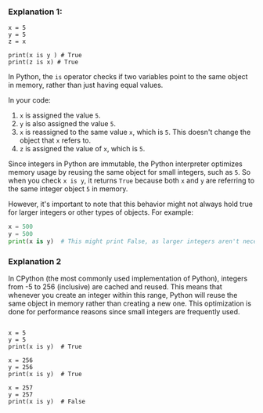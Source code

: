 

### Explanation 1:

```
x = 5 
y = 5
z = x 

print(x is y ) # True
print(z is x) # True

 ```



In Python, the `is` operator checks if two variables point to the same object in memory, rather than just having equal values. 

In your code:

1. `x` is assigned the value `5`.
2. `y` is also assigned the value `5`.
3. `x` is reassigned to the same value `x`, which is `5`. This doesn't change the object that `x` refers to.
4. `z` is assigned the value of `x`, which is `5`.

Since integers in Python are immutable, the Python interpreter optimizes memory usage by reusing the same object for small integers, such as `5`. So when you check `x is y`, it returns `True` because both `x` and `y` are referring to the same integer object `5` in memory.

However, it's important to note that this behavior might not always hold true for larger integers or other types of objects. For example:

```python
x = 500
y = 500
print(x is y)  # This might print False, as larger integers aren't necessarily cached in the same way. 

```

### Explanation 2 

In CPython (the most commonly used implementation of Python), integers from -5 to 256 (inclusive) are cached and reused. This means that whenever you create an integer within this range, Python will reuse the same object in memory rather than creating a new one. This optimization is done for performance reasons since small integers are frequently used.

```

x = 5
y = 5
print(x is y)  # True

x = 256
y = 256
print(x is y)  # True

x = 257
y = 257
print(x is y)  # False


```
